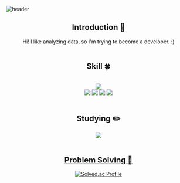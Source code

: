 
<!-- 헤더 -->
![header](https://capsule-render.vercel.app/api?type=Waving&color=auto&height=200&section=header&text=Yunju&desc=Data-loving%20developer&fontSize=60&rotate=14&fontAlignY=25&fontAlign=75&descAlignY=43&descAlign=80&&animation=twinkling)

<div align=center>
<!--소개-->

## Introduction :raised_hands:
Hi! I like analyzing data, so I'm trying to become a developer. :)
<br/><br/>
 
 
 <!--기술스택-->
  ## Skill :four_leaf_clover:

  <!--프론트-->
  
   <br/>
  <!--백-->
   <img src="https://img.shields.io/badge/MySQL-4479A1?style=plastic&logo=MySQL&logoColor=white"/>
  <br/>
  <!--언어 및 툴 -->
    <img src="https://img.shields.io/badge/Python-3776AB?style=plastic&logo=Python&logoColor=white"/>
   <img src="https://img.shields.io/badge/Java-007396?style=plastic&logo=Java&logoColor=white"/>
    <img src="https://img.shields.io/badge/JavaScript-F7DF1E?style=plastic&logo=JavaScript&logoColor=white"/>
    <img src="https://img.shields.io/badge/Keras-D00000?style=plastic&logo=Keras&logoColor=white"/>
<br/><br/>
  
 <!--공부중 -->
 
  ## Studying :pencil2: 
 <img src="https://img.shields.io/badge/Tableau-E97627?style=plastic&logo=Tableau&logoColor=white"/>



 <br/>
 <br/>
  
 <!--알고리즘 -->
 <a href="https://github.com/yoon828/Algorithm" > 
 
 ## Problem Solving :muscle: 
 </a>
 
[![Solved.ac Profile](http://mazassumnida.wtf/api/v2/generate_badge?boj=raminicano)](https://solved.ac/raminicano/)<br/>
 

<br/><br/>
  
  
 
</div>
